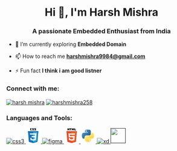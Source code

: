 <h1 align="center">Hi 👋, I'm Harsh Mishra</h1>
<h3 align="center">A passionate Embedded Enthusiast from India</h3>

- 🌱 I’m currently exploring **Embedded Domain**

<!--- 💬 Ask me about **designing** -->

- 📫 How to reach me **harshmishra9984@gmail.com**

- ⚡ Fun fact **I think i am good listner**

<h3 align="left">Connect with me:</h3>
<p align="left">
<a href="www.linkedin.com/in/harshmishra15" target="blank"><img align="center" src="https://raw.githubusercontent.com/rahuldkjain/github-profile-readme-generator/master/src/images/icons/Social/linked-in-alt.svg" alt="harsh mishra" height="30" width="40" /></a>
<a href="https://instagram.com/harshmishra258" target="blank"><img align="center" src="https://raw.githubusercontent.com/rahuldkjain/github-profile-readme-generator/master/src/images/icons/Social/instagram.svg" alt="harshmishra258" height="30" width="40" /></a>
<!--<a href="https://auth.geeksforgeeks.org/user/harshmisyu8a" target="blank"><img align="center" src="https://raw.githubusercontent.com/rahuldkjain/github-profile-readme-generator/master/src/images/icons/Social/geeks-for-geeks.svg" alt="harshmisyu8a" height="30" width="40" /></a> -->
</p>

<h3 align="left">Languages and Tools:</h3>
<p align="left">  <a href="https://img.icons8.com/?size=100&id=40670&format=png&color=000000" target="_blank" rel="noreferrer"> <img src="https://img.icons8.com/?size=100&id=40670&format=png&color=000000" alt="css3" width="40" height="40"/> </a> <a href="https://olympus1.mygreatlearning.com/course_certificate/DLNYAKPI" target="_blank" rel="noreferrer"> <img src="https://raw.githubusercontent.com/devicons/devicon/master/icons/css3/css3-original-wordmark.svg" alt="css3" width="40" height="40"/> </a> <a href="https://www.credly.com/badges/5941bd12-9850-4f8a-8ede-538d02482af9/linked_in_profile" target="_blank" rel="noreferrer"> <img src="https://www.vectorlogo.zone/logos/figma/figma-icon.svg" alt="figma" width="40" height="40"/> </a> <a href="https://olympus1.mygreatlearning.com/course_certificate/YJSGHLQK" target="_blank" rel="noreferrer"> <img src="https://raw.githubusercontent.com/devicons/devicon/master/icons/html5/html5-original-wordmark.svg" alt="html5" width="40" height="40"/> </a> <a href="https://www.coursera.org/account/accomplishments/certificate/EQTEJRLXXXT7" target="_blank" rel="noreferrer"> <img src="https://raw.githubusercontent.com/devicons/devicon/master/icons/python/python-original.svg" alt="python" width="40" height="40"/> </a> <a href="" target="_blank" rel="noreferrer"> <img src="https://upload.wikimedia.org/wikipedia/commons/thumb/7/73/Arduino_IDE_logo.svg/2048px-Arduino_IDE_logo.svg.png" alt="xd" width="40" height="40"/> </a>
<a href="" target="_blank" rel="noreferrer"> <img src="https://flathub.org/_next/image?url=https%3A%2F%2Fdl.flathub.org%2Frepo%2Fappstream%2Fx86_64%2Ficons%2F128x128%2Fcom.st.STM32CubeIDE.png&w=256&q=100" width="40" height="40"/> </a></p>
